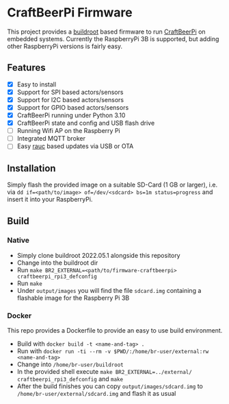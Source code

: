 # CraftBeerPi Firmware

This project provides a [buildroot](https://buildroot.org) based firmware to run
[CraftBeerPi](https://github.com/craftbeerpi/craftbeerpi4) on embedded systems. Currently
the RaspberryPi 3B is supported, but adding other RaspberryPi versions is fairly easy.

## Features

- [x] Easy to install 
- [x] Support for SPI based actors/sensors
- [x] Support for I2C based actors/sensors
- [x] Support for GPIO based actors/sensors
- [x] CraftBeerPi running under Python 3.10
- [x] CraftBeerPi state and config and USB flash drive
- [ ] Running Wifi AP on the Raspberry Pi
- [ ] Integrated MQTT broker
- [ ] Easy [rauc](https://rauc.io/) based updates via USB or OTA

## Installation

Simply flash the provided image on a suitable SD-Card (1 GB or larger),
i.e. via `dd if=<path/to/image> of=/dev/<sdcard> bs=1m status=progress`
and insert it into your RaspberryPi.

## Build

### Native

* Simply clone buildroot 2022.05.1 alongside this repository
* Change into the buildroot dir
* Run `make BR2_EXTERNAL=<path/to/firmware-craftbeerpi> craftbeerpi_rpi3_defconfig`
* Run `make`
* Under `output/images` you will find the file `sdcard.img` containing a flashable image
  for the Raspberry Pi 3B

### Docker

This repo provides a Dockerfile to provide an easy to use build environment.

* Build with `docker build -t <name-and-tag> .`
* Run with `docker run -ti --rm -v $PWD/:/home/br-user/external:rw <name-and-tag>`
* Change into `/home/br-user/buildroot`
* In the provided shell execute `make BR2_EXTERNAL=../external/ craftbeerpi_rpi3_defconfig` and `make`
* After the build finishes you can copy `output/images/sdcard.img` to `/home/br-user/external/sdcard.img`
  and flash it as usual
